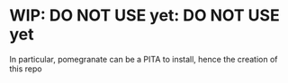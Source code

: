 # WIP: DO NOT USE yet: DO NOT USE yet

In particular, pomegranate can be a PITA to install, hence the creation of this repo
